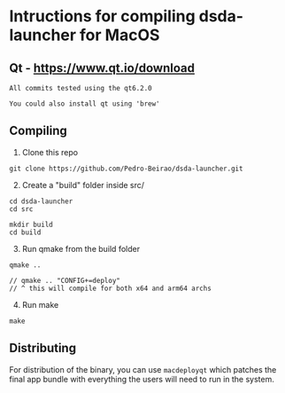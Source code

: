 # Intructions for compiling dsda-launcher for MacOS


## Qt - https://www.qt.io/download
```
All commits tested using the qt6.2.0

You could also install qt using 'brew'
```

## Compiling

1. Clone this repo
```
git clone https://github.com/Pedro-Beirao/dsda-launcher.git
```

2. Create a "build" folder inside src/
```
cd dsda-launcher
cd src

mkdir build
cd build
```
3. Run qmake from the build folder
```
qmake ..

// qmake .. "CONFIG+=deploy"
// ^ this will compile for both x64 and arm64 archs
```
4. Run make
```
make
```

## Distributing

For distribution of the binary, you can use `macdeployqt` which patches the final app bundle with everything the users will need to run in the system.
